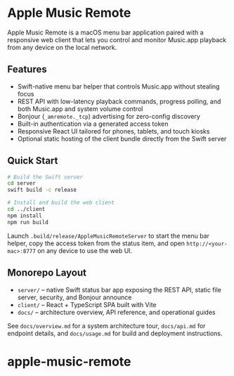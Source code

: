 # Apple Music Remote

Apple Music Remote is a macOS menu bar application paired with a responsive web client that lets you control and monitor Music.app playback from any device on the local network.

## Features

- Swift-native menu bar helper that controls Music.app without stealing focus
- REST API with low-latency playback commands, progress polling, and both Music.app and system volume control
- Bonjour (`_amremote._tcp`) advertising for zero-config discovery
- Built-in authentication via a generated access token
- Responsive React UI tailored for phones, tablets, and touch kiosks
- Optional static hosting of the client bundle directly from the Swift server

## Quick Start

```bash
# Build the Swift server
cd server
swift build -c release

# Install and build the web client
cd ../client
npm install
npm run build
```

Launch `.build/release/AppleMusicRemoteServer` to start the menu bar helper, copy the access token from the status item, and open `http://<your-mac>:8777` on any device to use the web UI.

## Monorepo Layout

- `server/` – native Swift status bar app exposing the REST API, static file server, security, and Bonjour announce
- `client/` – React + TypeScript SPA built with Vite
- `docs/` – architecture overview, API reference, and operational guides

See `docs/overview.md` for a system architecture tour, `docs/api.md` for endpoint details, and `docs/usage.md` for build and deployment instructions.
# apple-music-remote
